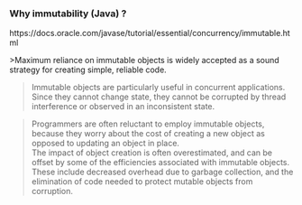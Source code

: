 ### Why immutability (Java) ?

<p style="text-align: left;">https://docs.oracle.com/javase/tutorial/essential/concurrency/immutable.html</p>
>Maximum reliance on immutable objects is widely accepted as a sound strategy for creating simple, reliable code.<!-- .element: style="text-align: left; margin-top: 0; font-size: 30px;" -->

>Immutable objects are particularly useful in concurrent applications.  
>Since they cannot change state, they cannot be corrupted by thread interference or observed in an inconsistent state.<!-- .element: style="text-align: justify; margin-top: 0; font-size: 30px;" -->

>Programmers are often reluctant to employ immutable objects, because they worry about the cost of creating a new object as opposed to updating an object in place.  
>The impact of object creation is often overestimated, and can be offset by some of the efficiencies associated with immutable objects.  
>These include decreased overhead due to garbage collection, and the elimination of code needed to protect mutable objects from corruption.<!-- .element: style="text-align: justify; margin-top: 0; font-size: 30px;" -->
